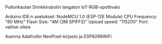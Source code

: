 Pullonkaulan Drinkkirobotin langaton IoT-RGB-spottivalo

Arduino IDE:n asetukset:
NodeMCU 1.0 (ESP-12E Module)
CPU Frequency: "80 MHz"
Flash Size: "4M (3M SPIFFS)"
Upload speed: "115200"
Port: valitse oikea

Asenna Adafruitin NeoPixel-kirjasto ja ESP8266WiFi
